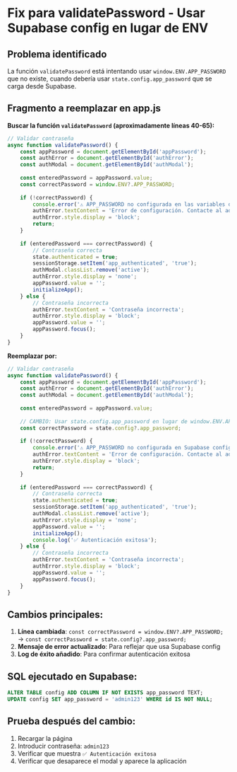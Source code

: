# Fix para validatePassword - Usar Supabase config en lugar de ENV

## Problema identificado
La función `validatePassword` está intentando usar `window.ENV.APP_PASSWORD` que no existe, cuando debería usar `state.config.app_password` que se carga desde Supabase.

## Fragmento a reemplazar en app.js

**Buscar la función `validatePassword` (aproximadamente líneas 40-65):**

```javascript
// Validar contraseña
async function validatePassword() {
    const appPassword = document.getElementById('appPassword');
    const authError = document.getElementById('authError');
    const authModal = document.getElementById('authModal');
    
    const enteredPassword = appPassword.value;
    const correctPassword = window.ENV?.APP_PASSWORD;
    
    if (!correctPassword) {
        console.error('⚠️ APP_PASSWORD no configurada en las variables de entorno');
        authError.textContent = 'Error de configuración. Contacte al administrador.';
        authError.style.display = 'block';
        return;
    }
    
    if (enteredPassword === correctPassword) {
        // Contraseña correcta
        state.authenticated = true;
        sessionStorage.setItem('app_authenticated', 'true');
        authModal.classList.remove('active');
        authError.style.display = 'none';
        appPassword.value = '';
        initializeApp();
    } else {
        // Contraseña incorrecta
        authError.textContent = 'Contraseña incorrecta';
        authError.style.display = 'block';
        appPassword.value = '';
        appPassword.focus();
    }
}
```

**Reemplazar por:**

```javascript
// Validar contraseña
async function validatePassword() {
    const appPassword = document.getElementById('appPassword');
    const authError = document.getElementById('authError');
    const authModal = document.getElementById('authModal');
    
    const enteredPassword = appPassword.value;
    
    // CAMBIO: Usar state.config.app_password en lugar de window.ENV.APP_PASSWORD
    const correctPassword = state.config?.app_password;
    
    if (!correctPassword) {
        console.error('⚠️ APP_PASSWORD no configurada en Supabase config');
        authError.textContent = 'Error de configuración. Contacte al administrador.';
        authError.style.display = 'block';
        return;
    }
    
    if (enteredPassword === correctPassword) {
        // Contraseña correcta
        state.authenticated = true;
        sessionStorage.setItem('app_authenticated', 'true');
        authModal.classList.remove('active');
        authError.style.display = 'none';
        appPassword.value = '';
        initializeApp();
        console.log('✅ Autenticación exitosa');
    } else {
        // Contraseña incorrecta
        authError.textContent = 'Contraseña incorrecta';
        authError.style.display = 'block';
        appPassword.value = '';
        appPassword.focus();
    }
}
```

## Cambios principales:
1. **Línea cambiada**: `const correctPassword = window.ENV?.APP_PASSWORD;` → `const correctPassword = state.config?.app_password;`
2. **Mensaje de error actualizado**: Para reflejar que usa Supabase config
3. **Log de éxito añadido**: Para confirmar autenticación exitosa

## SQL ejecutado en Supabase:
```sql
ALTER TABLE config ADD COLUMN IF NOT EXISTS app_password TEXT;
UPDATE config SET app_password = 'admin123' WHERE id IS NOT NULL;
```

## Prueba después del cambio:
1. Recargar la página
2. Introducir contraseña: `admin123`
3. Verificar que muestra `✅ Autenticación exitosa`
4. Verificar que desaparece el modal y aparece la aplicación